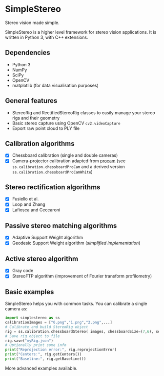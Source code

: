 # SimpleStereo
Stereo vision made simple.

SimpleStereo is a higher level framework for stereo vision applications. It is written in Python 3, with C++ extensions.

## Dependencies
* Python 3
* NumPy
* SciPy
* OpenCV
* matplotlib (for data visualisation purposes)

## General features
* StereoRig and RectifiedStereoRig classes to easily manage your stereo rigs and their geometry
* Basic stereo capture using OpenCV `cv2.videoCapture`
* Export raw point cloud to PLY file
 
## Calibration algorithms
- [x] Chessboard calibration (single and double cameras)
- [x] Camera-projector calibration adapted from [procam](https://github.com/kamino410/procam-calibration) (see `ss.calibration.chessboardProCam` and a derived version `ss.calibration.chessboardProCamWhite`)

## Stereo rectification algorithms
- [x] Fusiello et al.
- [x] Loop and Zhang
- [x] Lafiosca and Ceccaroni

## Passive stereo matching algorithms
- [x] Adaptive Support Weight algorithm
- [x] Geodesic Support Weight algorithm (*simplified implementation*)

## Active stereo algorithm
- [x] Gray code
- [x] StereoFTP algorithm (improvement of Fourier transform profilometry)

## Basic examples
SimpleStereo helps you with common tasks. You can calibrate a single camera as:

```python
import simplestereo as ss
calibrationImages = ["0.png","1.png","2.png",...]
# Calibrate and build StereoRig object
rig = ss.calibration.chessboardStereo( images, chessboardSize=(7,6), squareSize=60.5 )
# Save rig object to file
rig.save("myRig.json")
# Optionally print some info
print("Reprojection error:", rig.reprojectionError)
print("Centers:", rig.getCenters())
print("Baseline:", rig.getBaseline())
```
    
More advanced examples available.
